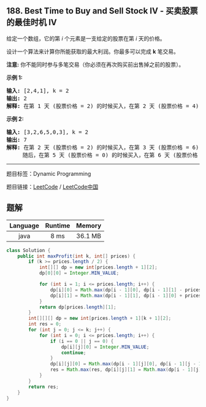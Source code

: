 ## 188. Best Time to Buy and Sell Stock IV - 买卖股票的最佳时机 IV

<!--If you want to use the English description, use `question.content` instead-->

<p>给定一个数组，它的第<em> i</em> 个元素是一支给定的股票在第 <em>i </em>天的价格。</p>

<p>设计一个算法来计算你所能获取的最大利润。你最多可以完成 <strong>k</strong> 笔交易。</p>

<p><strong>注意:</strong>&nbsp;你不能同时参与多笔交易（你必须在再次购买前出售掉之前的股票）。</p>

<p><strong>示例&nbsp;1:</strong></p>

<pre><strong>输入:</strong> [2,4,1], k = 2
<strong>输出:</strong> 2
<strong>解释:</strong> 在第 1 天 (股票价格 = 2) 的时候买入，在第 2 天 (股票价格 = 4) 的时候卖出，这笔交易所能获得利润 = 4-2 = 2 。
</pre>

<p><strong>示例 2:</strong></p>

<pre><strong>输入:</strong> [3,2,6,5,0,3], k = 2
<strong>输出:</strong> 7
<strong>解释:</strong> 在第 2 天 (股票价格 = 2) 的时候买入，在第 3 天 (股票价格 = 6) 的时候卖出, 这笔交易所能获得利润 = 6-2 = 4 。
&nbsp;    随后，在第 5 天 (股票价格 = 0) 的时候买入，在第 6 天 (股票价格 = 3) 的时候卖出, 这笔交易所能获得利润 = 3-0 = 3 。
</pre>



-----

题目标签：Dynamic Programming

题目链接：[LeetCode](https://leetcode.com/problems/best-time-to-buy-and-sell-stock-iv/description/)  /  [LeetCode中国](https://leetcode-cn.com/problems/best-time-to-buy-and-sell-stock-iv/description/)

## 题解



| Language | Runtime | Memory |
|:---:|:---:|:---:|
| java  | 8  ms | 36.1 MB |

```java
class Solution {
    public int maxProfit(int k, int[] prices) {
        if (k >= prices.length / 2) {
            int[][] dp = new int[prices.length + 1][2];
            dp[0][0] = Integer.MIN_VALUE;

            for (int i = 1; i <= prices.length; i++) {
                dp[i][0] = Math.max(dp[i - 1][0], dp[i - 1][1] - prices[i - 1]);
                dp[i][1] = Math.max(dp[i - 1][1], dp[i - 1][0] + prices[i - 1]);
            }
            return dp[prices.length][1];
        }
        int[][][] dp = new int[prices.length + 1][k + 1][2];
        int res = 0;
        for (int j = 0; j <= k; j++) {
            for (int i = 0; i <= prices.length; i++) {
                if (i == 0 || j == 0) {
                    dp[i][j][0] = Integer.MIN_VALUE;
                    continue;
                }
                dp[i][j][0] = Math.max(dp[i - 1][j][0], dp[i - 1][j - 1][1] - prices[i - 1]);
                res = Math.max(res, dp[i][j][1] = Math.max(dp[i - 1][j][1], dp[i - 1][j][0] + prices[i - 1]));
            }
        }
        return res;
    }
}
```
